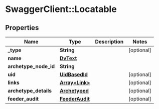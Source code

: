 # SwaggerClient::Locatable

## Properties
Name | Type | Description | Notes
------------ | ------------- | ------------- | -------------
**_type** | **String** |  | [optional] 
**name** | [**DvText**](DvText.md) |  | 
**archetype_node_id** | **String** |  | 
**uid** | [**UidBasedId**](UidBasedId.md) |  | [optional] 
**links** | [**Array&lt;Link&gt;**](Link.md) |  | [optional] 
**archetype_details** | [**Archetyped**](Archetyped.md) |  | [optional] 
**feeder_audit** | [**FeederAudit**](FeederAudit.md) |  | [optional] 

